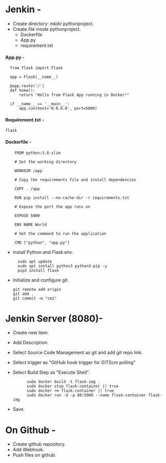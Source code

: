 # Jenkin -
- Create directory: mkdir pythonproject.
- Create file inside pythonproject.
    - Dockerfile
    - App.py
    - requirement.txt

#### App.py -

      from flask import Flask
      
      app = Flask(__name__)
      
      @app.route('/')
      def home():
          return "Hello from Flask App running in Docker!"
      
      if __name__ == '__main__':
          app.run(host='0.0.0.0', port=5000)


#### Requirement.txt -

    flask

#### Dockerfile -


        FROM python:3.8-slim
        
        # Set the working directory
        
        WORKDIR /app
        
        # Copy the requirements file and install dependencies
        
        COPY . /app
        
        RUN pip install --no-cache-dir -r requirements.txt
        
        # Expose the port the app runs on
        
        EXPOSE 5000
        
        ENV NAME World
        
        # Set the command to run the application
        
        CMD ["python", "app.py"]



 
- Install Python and Flask env.

        sudo apt update
        sudo apt install python3 python3-pip -y
        pip3 install flask
    

- Initialize and configure git.

      git remote add origin
      git add .
      git commit -m "cm1"


# Jenkin Server (8080)-
- Create new item.
- Add Description.
- Select Source Code Management as git and add git repo link.
- Select trigger as "GitHub hook trigger for GITScm polling"
- Select Build Step as "Execute Shell".

            sudo docker build -t flask-img .
            sudo docker stop flask-container || true
            sudo docker rm flask-container || true
            sudo docker run -d -p 80:5000 --name flask-container flask-img


- Save.

# On Github -
- Create github repository.
- Add Webhook.
- Push files on github.

